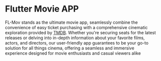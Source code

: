 
# Flutter Movie APP

FL-Mov stands as the ultimate movie app, seamlessly combine the convenience of easy ticket purchasing with a comprehensive cinematic exploration provided by  [TMDB](https://www.themoviedb.org/). Whether you're securing seats for the latest releases or delving into in-depth information about your favorite films, actors, and directors, our user-friendly app guarantees to be your go-to solution for all things cinema, offering a seamless and immersive experience designed for movie enthusiasts and casual viewers alike
